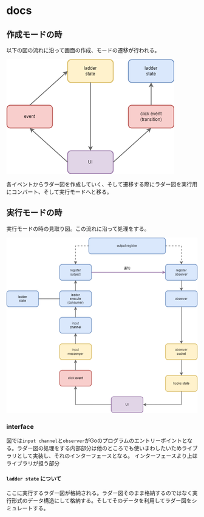 # docs

## 作成モードの時

以下の図の流れに沿って画面の作成、モードの遷移が行われる。

![作成モードの時](./img/edit-mode.png)

各イベントからラダー図を作成していく、そして遷移する際にラダー図を実行用にコンバート、そして実行モードへと移る。


## 実行モードの時

実行モードの時の見取り図。この流れに沿って処理をする。

![実行モードの時](./img/execute-mode.png)

### interface

図では`input channel`と`observer`がGoのプログラムのエントリーポイントとなる。ラダー図の処理をする内部部分は他のところでも使いまわしたいためライブラリとして実装し、それのインターフェースとなる。
インターフェースより上はライブラリが担う部分

#### `ladder state` について

ここに実行するラダー図が格納される。ラダー図そのまま格納するのではなく実行形式のデータ構造にして格納する。そしてそのデータを利用してラダー図をシミュレートする。